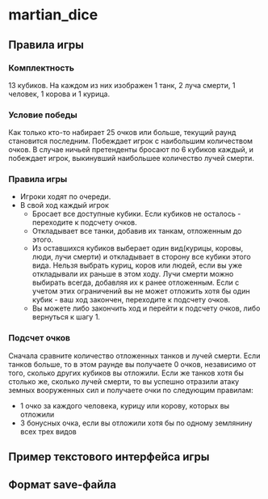 # martian_dice
## Правила игры

### Комплектность

13 кубиков. На каждом из них изображен 1 танк, 2 луча смерти, 1 человек, 1 корова и 1 курица.

### Условие победы

Как только кто-то набирает 25 очков или больше, текущий раунд становится последним. Побеждает игрок с наибольшим количеством очков. В случае ничьей претенденты бросают по 6 кубиков каждый, и побеждает игрок, выкинувший наибольшее количество лучей смерти.

### Правила игры

* Игроки ходят по очереди.
* В свой ход каждый игрок 
  * Бросает все доступные кубики. Если кубиков не осталось - переходите к подсчету очков.
  * Откладывает все танки, добавив их танкам, отложенным до этого.
  * Из оставшихся кубиков выберает один вид(курицы, коровы, люди, лучи смерти) и откладывает в сторону все кубики этого вида. Нельзя выбрать куриц, коров или людей, если вы уже откладывали их раньше в этом ходу. Лучи смерти можно выбирать всегда, добавляя их к ранее отложенным. Если с учетом этих ограничений вы не может отложить хотя бы один кубик - ваш ход закончен, переходите к подсчету очков.
  * Вы можете либо закончить ход и перейти к подсчету очков, либо вернуться к шагу 1.

### Подсчет очков

Сначала сравните количество отложенных танков и лучей смерти. Если танков больше, то в этом раунде вы получаете 0 очков, независимо от того, сколько других кубиков вы отложили. Если же танков хотя бы столько же, сколько лучей смерти, то вы успешно отразили атаку земных вооруженных сил и получаете очки по следующим правилам:
* 1 очко за каждого человека, курицу или корову, которых вы отложили
* 3 бонусных очка, если вы отложили хотя бы по одному землянину всех трех видов

## Пример текстового интерфейса игры

## Формат save-файла
